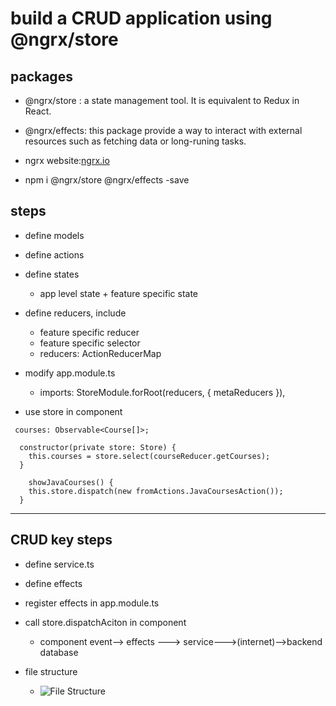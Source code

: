 # build a CRUD application using @ngrx/store

## packages

- @ngrx/store : a state management tool. It is equivalent to Redux in React.
- @ngrx/effects: this package provide a way to interact with external resources such as fetching data or long-runing tasks.
- ngrx website:[ngrx.io](https://ngrx.io/guide/effects)

- npm i @ngrx/store @ngrx/effects -save

## steps

- define models

- define actions

- define states

  - app level state + feature specific state

- define reducers, include

  - feature specific reducer
  - feature specific selector
  - reducers: ActionReducerMap

- modify app.module.ts

  - imports: StoreModule.forRoot(reducers, { metaReducers }),

- use store in component

```
 courses: Observable<Course[]>;

  constructor(private store: Store) {
    this.courses = store.select(courseReducer.getCourses);
  }

    showJavaCourses() {
    this.store.dispatch(new fromActions.JavaCoursesAction());
  }
```

---

## CRUD key steps

- define service.ts
- define effects
- register effects in app.module.ts
- call store.dispatchAciton in component

  - component event--> effects ---> service--->(internet)-->backend database

- file structure
  - ![File Structure](assets/filestructure.png)
